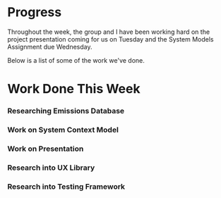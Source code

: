 # Progress
  Throughout the week, the group and I have been working hard on the project presentation coming for us on Tuesday and the System Models Assignment due Wednesday. 
  
  Below is a list of some of the work we've done.  
  
# Work Done This Week
  ###   Researching Emissions Database
  ###   Work on System Context Model
  ###   Work on Presentation
  ###   Research into UX Library
  ###   Research into Testing Framework
